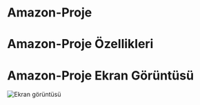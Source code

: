 # Amazon-Proje


# Amazon-Proje Özellikleri



# Amazon-Proje Ekran Görüntüsü
![Ekran görüntüsü](https://github.com/mehmet-adgzl22/amazon-web-site/assets/169144147/2f088b48-8b60-407c-baed-c5a9adaf340b)
